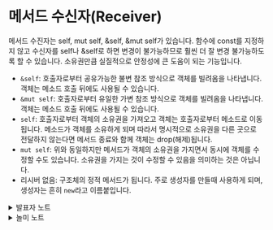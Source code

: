# 메서드 수신자(Receiver)

메서드 수진자는 self, mut self, \&self, \&mut self가 있습니다. 함수에 const를 지정하지 않고 수신자를 self나 \&self로 하면 변경이 불가능하므로 훨씬 더 잘 변경 불가능하도록 할 수 있습니다. 소유권만큼 실질적으로 안정성에 큰 도움이 되는 기능입니다.&#x20;

* `&self`: 호출자로부터 공유가능한 불변 참조 방식으로 객체를 빌려옴을 나타냅니다. 객체는 메소드 호출 뒤에도 사용될 수 있습니다.
* `&mut self`: 호출자로부터 유일한 가변 참조 방식으로 객체를 빌려옴을 나타냅니다. 객체는 메소드 호출 뒤에도 사용될 수 있습니다.
* `self`: 호출자로부터 객체의 소유권을 가져오고 객체는 호출자로부터 메소드로 이동됩니다. 메소드가 객체를 소유하게 되며 따라서 명시적으로 소유권을 다른 곳으로 전달하지 않는다면 메서드 종료와 함께 객체는 drop(해제)됩니다.
* `mut self`: 위와 동일하지만 메서드가 객체의 소유권을 가지면서 동시에 객체를 수정할 수도 있습니다. 소유권을 가지는 것이 수정할 수 있음을 의미하는 것은 아닙니다.
* 리시버 없음: 구조체의 정적 메서드가 됩니다. 주로 생성자를 만들때 사용하게 되며, 생성자는 흔히 `new`라고 이름붙입니다.

<details>

<summary>발표자 노트</summary>

“공유가능한 불변“과 “유일한 가변” 부분은 강조할 만합니다. 이러한 제약은 러스트의 빌림 검사기(borrow checker) 규칙으로 늘 붙어 다닙니다. `self`도 예외는 아닙니다. 여러 위치에서 구조체를 참조하는 동시에  객체를 수정하는(`&mut self`를 리시버로 하는) 메서드를 호출하는 것은 불가능합니다.

</details>

<details>

<summary>놀미 노트</summary>

메서드의 수신자도 가변/불변, 빌림의 규칙을 일관되게 적용 받습니다.&#x20;

구조체에 대한 참조가 있을 경우 (가변이건 불변이건) \&mut self를 수신자로 하는 메서드를 호출하게 되면 가변 참조를 얻어야 하는데 이는 빌림 규칙에 어긋납니다.

</details>
